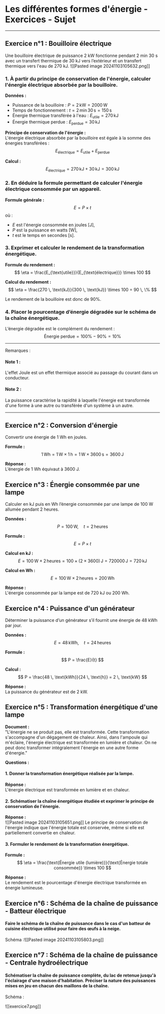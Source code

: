 # Les différentes formes d'énergie - Exercices - Sujet

---

## Exercice n°1 : Bouilloire électrique

Une bouilloire électrique de puissance 2 kW fonctionne pendant 2 min 30 s avec un transfert thermique de 30 kJ vers l’extérieur et un transfert thermique vers l'eau de 270 kJ.
![[Pasted image 20241103105632.png]]
### 1. À partir du principe de conservation de l'énergie, calculer l'énergie électrique absorbée par la bouilloire.

**Données :**  
- Puissance de la bouilloire : $P = 2 \, \text{kW} = 2000 \, \text{W}$
- Temps de fonctionnement : $t = 2 \, \text{min} \, 30 \, \text{s} = 150 \, \text{s}$
- Énergie thermique transférée à l'eau : $E_{\text{utile}} = 270 \, \text{kJ}$
- Énergie thermique perdue : $E_{\text{perdue}} = 30 \, \text{kJ}$

**Principe de conservation de l'énergie :**  
L'énergie électrique absorbée par la bouilloire est égale à la somme des énergies transférées :
$$
E_{\text{électrique}} = E_{\text{utile}} + E_{\text{perdue}}
$$

**Calcul :**  
$$
E_{\text{électrique}} = 270 \, \text{kJ} + 30 \, \text{kJ} = 300 \, \text{kJ}
$$

### 2. En déduire la formule permettant de calculer l'énergie électrique consommée par un appareil.

**Formule générale :**
$$
E = P \times t
$$
où :
- $E$ est l'énergie consommée en joules [J],
- $P$ est la puissance en watts [W],
- $t$ est le temps en secondes [s].

### 3. Exprimer et calculer le rendement de la transformation énergétique.

**Formule du rendement :**
$$
\eta = \frac{E_{\text{utile}}}{E_{\text{électrique}}} \times 100
$$

**Calcul du rendement :**
$$
\eta = \frac{270 \, \text{kJ}}{300 \, \text{kJ}} \times 100 = 90 \, \%
$$

Le rendement de la bouilloire est donc de 90%.

### 4. Placer le pourcentage d’énergie dégradée sur le schéma de la chaîne énergétique.

L’énergie dégradée est le complément du rendement :
$$
\text{Énergie perdue} = 100\% - 90\% = 10\%
$$


---

Remarques :

#### Note 1 : 
L'effet Joule est un effet thermique associé au passage du courant dans un conducteur.

#### Note 2 :
La puissance caractérise la rapidité à laquelle l'énergie est transformée d'une forme à une autre ou transférée d'un système à un autre.

---

## Exercice n°2 : Conversion d'énergie

Convertir une énergie de 1 Wh en joules.

**Formule :**
$$
1 \, \text{Wh} = 1 \, \text{W} \times 1 \, \text{h} = 1 \, \text{W} \times 3600 \, \text{s} = 3600 \, \text{J}
$$

**Réponse :**  
L’énergie de 1 Wh équivaut à 3600 J.


## Exercice n°3 : Énergie consommée par une lampe

Calculer en kJ puis en Wh l’énergie consommée par une lampe de 100 W allumée pendant 2 heures.

**Données :**  
$$
P = 100 \, \text{W}, \quad t = 2 \, \text{heures}
$$

**Formule :**
$$
E = P \times t
$$

**Calcul en kJ :**  
$$
E = 100 \, \text{W} \times 2 \, \text{heures} = 100 \times (2 \times 3600) \, \text{J} = 720000 \, \text{J} = 720 \, \text{kJ}
$$

**Calcul en Wh :**  
$$
E = 100 \, \text{W} \times 2 \, \text{heures} = 200 \, \text{Wh}
$$

**Réponse :**  
L'énergie consommée par la lampe est de 720 kJ ou 200 Wh.


## Exercice n°4 : Puissance d'un générateur

Déterminer la puissance d’un générateur s’il fournit une énergie de 48 kWh par jour.

**Données :**  
$$
E = 48 \, \text{kWh}, \quad t = 24 \, \text{heures}
$$

**Formule :**
$$
P = \frac{E}{t}
$$

**Calcul :**  
$$
P = \frac{48 \, \text{kWh}}{24 \, \text{h}} = 2 \, \text{kW}
$$

**Réponse :**  
La puissance du générateur est de 2 kW.



## Exercice n°5 : Transformation énergétique d'une lampe

**Document :**  
"L'énergie ne se produit pas, elle est transformée. Cette transformation s'accompagne d'un dégagement de chaleur. Ainsi, dans l'ampoule qui m'éclaire, l'énergie électrique est transformée en lumière et chaleur. On ne peut donc transformer intégralement l'énergie en une autre forme d'énergie."

**Questions :**

#### 1. Donner la transformation énergétique réalisée par la lampe.

   **Réponse :**  
   L'énergie électrique est transformée en lumière et en chaleur.


#### 2. Schématiser la chaîne énergétique étudiée et exprimer le principe de conservation de l'énergie.

   **Réponse :**  
   ![[Pasted image 20241103105651.png]]
   Le principe de conservation de l'énergie indique que l'énergie totale est conservée, même si elle est partiellement convertie en chaleur.

#### 3. Formuler le rendement de la transformation énergétique.

   **Formule :**  
   $$
   \eta = \frac{\text{Énergie utile (lumière)}}{\text{Énergie totale consommée}} \times 100
   $$

   **Réponse :**  
   Le rendement est le pourcentage d'énergie électrique transformée en énergie lumineuse.


## Exercice n°6 : Schéma de la chaîne de puissance - Batteur électrique
#### Faire le schéma de la chaîne de puissance dans le cas d'un batteur de cuisine électrique utilisé pour faire des œufs à la neige.
 
 Schéma :![[Pasted image 20241103105803.png]]
 
## Exercice n°7 : Schéma de la chaîne de puissance - Centrale hydroélectrique
#### Schématiser la chaîne de puissance complète, du lac de retenue jusqu'à l'éclairage d'une maison d'habitation. Préciser la nature des puissances mises en jeu en chacun des maillons de la chaîne.
 
 Schéma :

 
 ![[exercice7.png]]
